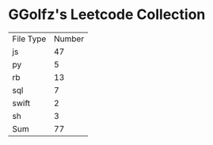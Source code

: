 # GGolfz's Leetcode Collection

<table><tr><td>File Type</td><td>Number</td></tr><tr><td>js</td><td>47</td></tr><tr><td>py</td><td>5</td></tr><tr><td>rb</td><td>13</td></tr><tr><td>sql</td><td>7</td></tr><tr><td>swift</td><td>2</td></tr><tr><td>sh</td><td>3</td></tr><tr><td>Sum</td><td>77</td></tr></table>